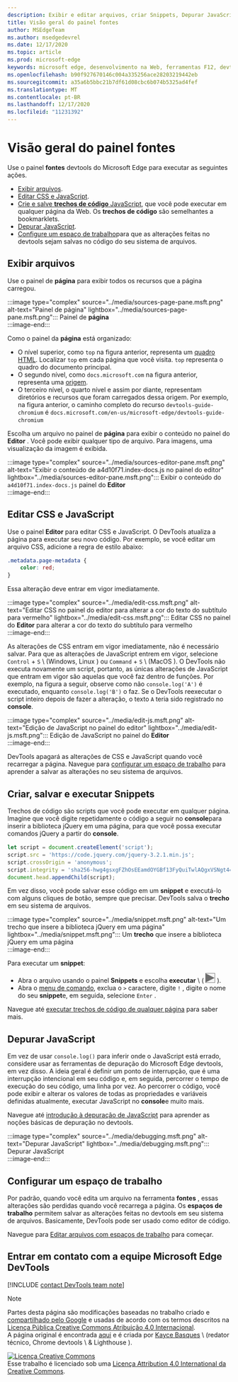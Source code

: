 ```yaml
---
description: Exibir e editar arquivos, criar Snippets, Depurar JavaScript e configurar espaços de trabalho no painel fontes do Microsoft Edge DevTools.
title: Visão geral do painel fontes
author: MSEdgeTeam
ms.author: msedgedevrel
ms.date: 12/17/2020
ms.topic: article
ms.prod: microsoft-edge
keywords: microsoft edge, desenvolvimento na Web, ferramentas F12, devtools
ms.openlocfilehash: b90f927670146c004a335256ace28203219442eb
ms.sourcegitcommit: a35a6b5bbc21b7df61d08cbc6b074b5325ad4fef
ms.translationtype: MT
ms.contentlocale: pt-BR
ms.lasthandoff: 12/17/2020
ms.locfileid: "11231392"
---
```

<!-- Copyright Kayce Basques 

   Licensed under the Apache License, Version 2.0 (the "License");
   you may not use this file except in compliance with the License.
   You may obtain a copy of the License at

       https://www.apache.org/licenses/LICENSE-2.0

   Unless required by applicable law or agreed to in writing, software
   distributed under the License is distributed on an "AS IS" BASIS,
   WITHOUT WARRANTIES OR CONDITIONS OF ANY KIND, either express or implied.
   See the License for the specific language governing permissions and
   limitations under the License.  -->

# Visão geral do painel fontes  

Use o painel **fontes** devtools do Microsoft Edge para executar as seguintes ações.  

*   [Exibir arquivos](#display-files).  
*   [Editar CSS e JavaScript](#edit-css-and-javascript).  
*   [Crie e salve **trechos de código** JavaScript](#create-save-and-run-snippets), que você pode executar em qualquer página da Web.  Os **trechos de código** são semelhantes a bookmarklets.  
*   [Depurar JavaScript](#debug-javascript).  
*   [Configure um espaço de trabalho](#set-up-a-workspace)para que as alterações feitas no devtools sejam salvas no código do seu sistema de arquivos.  
    
## Exibir arquivos  

Use o painel de **página** para exibir todos os recursos que a página carregou.

:::image type="complex" source="../media/sources-page-pane.msft.png" alt-text="Painel de página" lightbox="../media/sources-page-pane.msft.png":::
   Painel de **página**  
:::image-end:::  

Como o painel da **página** está organizado:  
*   O nível superior, como `top` na figura anterior, representa um [quadro HTML][W3CHtml4Frames].  Localizar `top` em cada página que você visita.  `top` representa o quadro do documento principal.  
*   O segundo nível, como `docs.microsoft.com` na figura anterior, representa uma [origem][HtmlstandardOrigin].  
*   O terceiro nível, o quarto nível e assim por diante, representam diretórios e recursos que foram carregados dessa origem.  Por exemplo, na figura anterior, o caminho completo do recurso `devtools-guide-chromium` é `docs.microsoft.com/en-us/microsoft-edge/devtools-guide-chromium`  
    
Escolha um arquivo no painel de **página** para exibir o conteúdo no painel do **Editor** .  Você pode exibir qualquer tipo de arquivo.  Para imagens, uma visualização da imagem é exibida.  

:::image type="complex" source="../media/sources-editor-pane.msft.png" alt-text="Exibir o conteúdo de a4d10f71.index-docs.js no painel do editor" lightbox="../media/sources-editor-pane.msft.png":::
   Exibir o conteúdo do `a4d10f71.index-docs.js` painel do **Editor**  
:::image-end:::  

## Editar CSS e JavaScript  

Use o painel **Editor** para editar CSS e JavaScript.  O DevTools atualiza a página para executar seu novo código.  Por exemplo, se você editar um arquivo CSS, adicione a regra de estilo abaixo:

```css
.metadata.page-metadata {
    color: red;
}
```

Essa alteração deve entrar em vigor imediatamente.

:::image type="complex" source="../media/edit-css.msft.png" alt-text="Editar CSS no painel do editor para alterar a cor do texto do subtítulo para vermelho" lightbox="../media/edit-css.msft.png":::
   Editar CSS no painel do **Editor** para alterar a cor do texto do subtítulo para vermelho  
:::image-end:::  

As alterações de CSS entram em vigor imediatamente, não é necessário salvar.  Para que as alterações de JavaScript entrem em vigor, selecione `Control` + `S` \ (Windows, Linux \) ou `Command` + `S` \ (MacOS \).  O DevTools não executa novamente um script, portanto, as únicas alterações de JavaScript que entram em vigor são aquelas que você faz dentro de funções.  Por exemplo, na figura a seguir, observe como não `console.log('A')` é executado, enquanto `console.log('B')` o faz.  Se o DevTools reexecutar o script inteiro depois de fazer a alteração, o texto `A` teria sido registrado no **console**.  

:::image type="complex" source="../media/edit-js.msft.png" alt-text="Edição de JavaScript no painel do editor" lightbox="../media/edit-js.msft.png":::
   Edição de JavaScript no painel do **Editor**  
:::image-end:::  

DevTools apagará as alterações de CSS e JavaScript quando você recarregar a página.  Navegue para [configurar um espaço de trabalho](#set-up-a-workspace) para aprender a salvar as alterações no seu sistema de arquivos.  

## Criar, salvar e executar Snippets  

Trechos de código são scripts que você pode executar em qualquer página.  Imagine que você digite repetidamente o código a seguir no **console**para inserir a biblioteca jQuery em uma página, para que você possa executar comandos jQuery a partir do **console**.  

```javascript
let script = document.createElement('script');
script.src = 'https://code.jquery.com/jquery-3.2.1.min.js';
script.crossOrigin = 'anonymous';
script.integrity = 'sha256-hwg4gsxgFZhOsEEamdOYGBf13FyQuiTwlAQgxVSNgt4=';
document.head.appendChild(script);
```  

Em vez disso, você pode salvar esse código em um **snippet** e executá-lo com alguns cliques de botão, sempre que precisar.  DevTools salva o **trecho** em seu sistema de arquivos.  

:::image type="complex" source="../media/snippet.msft.png" alt-text="Um trecho que insere a biblioteca jQuery em uma página" lightbox="../media/snippet.msft.png":::
   Um **trecho** que insere a biblioteca jQuery em uma página  
:::image-end:::  

Para executar um **snippet**:

*   Abra o arquivo usando o painel **Snippets** e escolha **executar** \ ( ![ o botão executar ][ImageRunIcon] \).  
*   Abra o [menu de comando][DevtoolsGuideChromiumCommandMenuIndex], exclua o `>` caractere, digite `!` , digite o nome do seu **snippet**e, em seguida, selecione `Enter` .  
    
Navegue até [executar trechos de código de qualquer página][DevtoolsGuideChromiumJavascriptSnippets] para saber mais.

## Depurar JavaScript  

Em vez de usar `console.log()` para inferir onde o JavaScript está errado, considere usar as ferramentas de depuração do Microsoft Edge devtools, em vez disso.  A ideia geral é definir um ponto de interrupção, que é uma interrupção intencional em seu código e, em seguida, percorrer o tempo de execução do seu código, uma linha por vez.  Ao percorrer o código, você pode exibir e alterar os valores de todas as propriedades e variáveis definidas atualmente, executar JavaScript no **console**e muito mais.

Navegue até [introdução à depuração de JavaScript][DevtoolsGuideChromiumJavascriptIndex] para aprender as noções básicas de depuração no devtools.

:::image type="complex" source="../media/debugging.msft.png" alt-text="Depurar JavaScript" lightbox="../media/debugging.msft.png":::
   Depurar JavaScript  
:::image-end:::  

## Configurar um espaço de trabalho  

Por padrão, quando você edita um arquivo na ferramenta **fontes** , essas alterações são perdidas quando você recarrega a página.  Os **espaços de trabalho** permitem salvar as alterações feitas no devtools em seu sistema de arquivos.  Basicamente, DevTools pode ser usado como editor de código.

Navegue para [Editar arquivos com espaços de trabalho][DevtoolsGuideChromiumWorkspacesIndex] para começar.

## Entrar em contato com a equipe Microsoft Edge DevTools  

[!INCLUDE [contact DevTools team note](../includes/contact-devtools-team-note.md)]  

<!-- image links -->  

[ImageRunIcon]: ../media/run-snippet-icon.msft.png  

<!-- links -->  

[DevtoolsGuideChromiumCommandMenuIndex]: ../command-menu/index.md "Executar comandos com o menu de comando do Microsoft Edge DevTools | Documentos da Microsoft"  
[DevtoolsGuideChromiumJavascriptIndex]: ../javascript/index.md "Introdução à depuração JavaScript no Microsoft Edge DevTools | Documentos da Microsoft"  
[DevtoolsGuideChromiumJavascriptSnippets]: ../javascript/snippets.md "Executar trechos de JavaScript em qualquer página com o Microsoft Edge DevTools | Documentos da Microsoft"  
[DevtoolsGuideChromiumWorkspacesIndex]: ../workspaces/index.md "Editar arquivos com espaços de trabalho | Documentos da Microsoft"  

[HtmlstandardOrigin]: https://html.spec.whatwg.org/multipage/origin.html#origin "Origem | HTML padrão"  

[W3CHtml4Frames]: https://w3.org/TR/html401/present/frames.html "Quadros | W3C"  

> [!NOTE]
> Partes desta página são modificações baseadas no trabalho criado e [compartilhado pelo Google][GoogleSitePolicies] e usadas de acordo com os termos descritos na [Licença Pública Creative Commons Atribuição 4.0 Internacional][CCA4IL].  
> A página original é encontrada [aqui](https://developers.google.com/web/tools/chrome-devtools/sources) e é criada por [Kayce Basques][KayceBasques] \ (redator técnico, Chrome devtools \ & Lighthouse \).  

[![Licença Creative Commons][CCby4Image]][CCA4IL]  
Esse trabalho é licenciado sob uma [Licença Attribution 4.0 International da Creative Commons][CCA4IL].  

[CCA4IL]: https://creativecommons.org/licenses/by/4.0  
[CCby4Image]: https://i.creativecommons.org/l/by/4.0/88x31.png  
[GoogleSitePolicies]: https://developers.google.com/terms/site-policies  
[KayceBasques]: https://developers.google.com/web/resources/contributors/kaycebasques  
